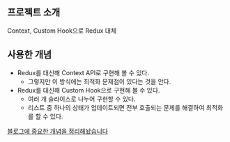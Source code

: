 ## 프로젝트 소개

Context, Custom Hook으로 Redux 대체

## 사용한 개념

- Redux를 대신해 Context API로 구현해 볼 수 있다.
  - 그렇지만 이 방식에는 최적화 문제점이 있다는 것을 안다.
- Redux를 대신해 Custom Hook으로 구현해 볼 수 있다.
  - 여러 개 슬라이스로 나누어 구현할 수 있다.
  - 리스트 중 하나의 상태가 업데이트되면 전부 호출되는 문제를 해결하여 최적화를 할 수 있다.

[블로그에 중요한 개념을 정리해놨습니다](https://jhan117.github.io/react/react-learn20/)
